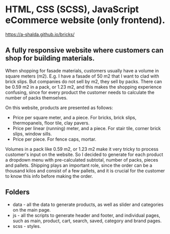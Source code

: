 # HTML, CSS (SCSS), JavaScript eCommerce website (only frontend).

https://a-shalda.github.io/bricks/

## A fully responsive website where customers can shop for building materials.

When shopping for fasade materials, customers usually have a volume in square meters (m2). E.g. I have a fasade of 50 m2 that I want to clad with brick slips. But companies do not sell by m2, they sell by packs. There can be 0.59 m2 in a pack, or 1.23 m2, and this makes the shopping experience confusing, since for every product the customer needs to calculate the number of packs themselves. 

On this website, products are presented as follows: 

* Price per square meter, and a piece. For bricks, brick slips, thermopanels, floor tile, clay pavers.
* Price per linear (running) meter, and a piece. For stair tile, corner brick slips, window sills.
* Price per piece. For fence caps, mortar.

Volumes in a pack like 0.59 m2, or 1.23 m2 make it very tricky to process customer's input on the website. So I decided to generate for each product a dropdown menu with pre-calculated subtotal, number of packs, pieces and pallets. Shipping plays an important role, since the order can be a thousand kilos and consist of a few pallets, and it is crucial for the customer to know this info before making the order.

## Folders

* data - all the data to generate products, as well as slider and categories on the main page.
* js - all the scripts to generate header and footer, and individual pages, such as main, product, cart, search, saved, category and brand pages.
* scss - styles.